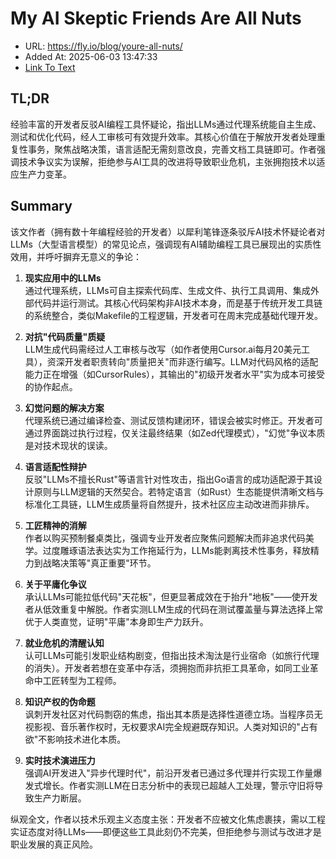 # My AI Skeptic Friends Are All Nuts
- URL: https://fly.io/blog/youre-all-nuts/
- Added At: 2025-06-03 13:47:33
- [Link To Text](2025-06-03-my-ai-skeptic-friends-are-all-nuts_raw.md)

## TL;DR


经验丰富的开发者反驳AI编程工具怀疑论，指出LLMs通过代理系统能自主生成、测试和优化代码，经人工审核可有效提升效率。其核心价值在于解放开发者处理重复性事务，聚焦战略决策，语言适配无需刻意改良，完善文档工具链即可。作者强调技术争议实为误解，拒绝参与AI工具的改进将导致职业危机，主张拥抱技术以适应生产力变革。

## Summary


该文作者（拥有数十年编程经验的开发者）以犀利笔锋逐条驳斥AI技术怀疑论者对LLMs（大型语言模型）的常见论点，强调现有AI辅助编程工具已展现出的实质性效用，并呼吁摒弃无意义的争论：

1. **现实应用中的LLMs**  
通过代理系统，LLMs可自主探索代码库、生成文件、执行工具调用、集成外部代码并运行测试。其核心代码架构非AI技术本身，而是基于传统开发工具链的系统整合，类似Makefile的工程逻辑，开发者可在周末完成基础代理开发。

2. **对抗"代码质量"质疑**  
LLM生成代码需经过人工审核与改写（如作者使用Cursor.ai每月20美元工具），资深开发者职责转向"质量把关"而非逐行编写。LLM对代码风格的适配能力正在增强（如CursorRules），其输出的"初级开发者水平"实为成本可接受的协作起点。

3. **幻觉问题的解决方案**  
代理系统已通过编译检查、测试反馈构建闭环，错误会被实时修正。开发者可通过界面跳过执行过程，仅关注最终结果（如Zed代理模式），"幻觉"争议本质是对技术现状的误读。

4. **语言适配性辩护**  
反驳"LLMs不擅长Rust"等语言针对性攻击，指出Go语言的成功适配源于其设计原则与LLM逻辑的天然契合。若特定语言（如Rust）生态能提供清晰文档与标准化工具链，LLM生成质量将自然提升，技术社区应主动改进而非排斥。

5. **工匠精神的消解**  
作者以购买预制餐桌类比，强调专业开发者应聚焦问题解决而非追求代码美学。过度雕琢语法表达实为工作拖延行为，LLMs能剥离技术性事务，释放精力到战略决策等"真正重要"环节。

6. **关于平庸化争议**  
承认LLMs可能拉低代码"天花板"，但更显著成效在于抬升"地板"——使开发者从低效重复中解脱。作者实测LLM生成的代码在测试覆盖量与算法选择上常优于人类直觉，证明"平庸"本身即生产力跃升。

7. **就业危机的清醒认知**  
认可LLMs可能引发职业结构剧变，但指出技术淘汰是行业宿命（如旅行代理的消失）。开发者若想在变革中存活，须拥抱而非抗拒工具革命，如同工业革命中工匠转型为工程师。

8. **知识产权的伪命题**  
讽刺开发社区对代码剽窃的焦虑，指出其本质是选择性道德立场。当程序员无视影视、音乐著作权时，无权要求AI完全规避既存知识。人类对知识的"占有欲"不影响技术进化本质。

9. **实时技术演进压力**  
强调AI开发进入"异步代理时代"，前沿开发者已通过多代理并行实现工作量爆发式增长。作者实测LLM在日志分析中的表现已超越人工处理，警示守旧将导致生产力断层。

纵观全文，作者以技术乐观主义态度主张：开发者不应被文化焦虑裹挟，需以工程实证态度对待LLMs——即便这些工具此刻仍不完美，但拒绝参与测试与改进才是职业发展的真正风险。
